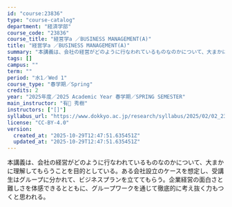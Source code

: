 ```yaml
---
id: "course:23836"
type: "course-catalog"
department: "経済学部"
course_code: "23836"
course_title: "経営学a ／BUSINESS MANAGEMENT(A)"
title: "経営学a ／BUSINESS MANAGEMENT(A)"
summary: "本講義は、会社の経営がどのように行なわれているものなのかについて、大まかに理解してもらうことを目的としている。ある会社設立のケースを想定し、受講生はグループに分かれて、ビジネスプランを立ててもらう。企業経営の面白さと難しさを体感できるととも…"
tags: []
campus: ""
term: ""
period: "水1／Wed 1"
course_type: "春学期／Spring"
credits: 2
year: "2025年度／2025 Academic Year 春学期／SPRING SEMESTER"
main_instructor: "有 秀樹"
instructors: ["[]"]
syllabus_url: "https://www.dokkyo.ac.jp/research/syllabus/2025/02/02_23836_ja_JP.html"
license: "CC-BY-4.0"
version:
  created_at: "2025-10-29T12:47:51.635451Z"
  updated_at: "2025-10-29T12:47:51.635451Z"
---
```

本講義は、会社の経営がどのように行なわれているものなのかについて、大まかに理解してもらうことを目的としている。ある会社設立のケースを想定し、受講生はグループに分かれて、ビジネスプランを立ててもらう。企業経営の面白さと難しさを体感できるとともに、グループワークを通じて徹底的に考え抜く力もつくと思われる。
